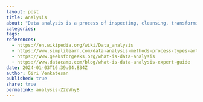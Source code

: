 ```yaml
---
layout: post
title: Analysis
about: "Data analysis is a process of inspecting, cleansing, transforming and modeling data with the goal of discovering useful information, informing conclusion and supporting decision-making. Data analysis has multiple facets and approaches, encompassing diverse techniques under a variety of names, and is used in different business, science, and social science domains"
categories:
tags:
references:
  - https://en.wikipedia.org/wiki/Data_analysis
  - https://www.simplilearn.com/data-analysis-methods-process-types-article
  - https://www.geeksforgeeks.org/what-is-data-analysis
  - https://www.datacamp.com/blog/what-is-data-analysis-expert-guide
date: 2024-01-03T16:39:04.834Z
author: Giri Venkatesan
published: true
share: true
permalink: analysis-Z2eVhyB
---
```

